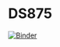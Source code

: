 # DS875

[![Binder](https://mybinder.org/badge_logo.svg)](https://mybinder.org/v2/gh/blue442/DS875/HEAD)
